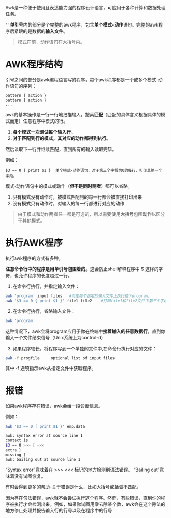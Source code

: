 Awk是一种便于使用且表达能力强的程序设计语言，可应用于各种计算和数据处理任务。

`''`**单引号**内的部分是个完整的awk程序，包含**单个模式-动作**语句。完整的awk程序后紧跟的是数据的**输入文件**。

> 模式在前，动作语句在大括号内。

# AWK程序结构

引号之间的部分是awk编程语言写的程序，每个awk程序都是一个或多个模式-动作语句的序列：

```
pattern { action }
pattern { action }
...
```

awk的基本操作是一行一行地扫描输入，搜索**匹配**（匹配的具体含义根据具体的模式而定）任意程序中模式的行。

1. **每个模式一次测试每个输入行**。
2. **对于匹配到行的模式，其对应的动作都得到执行**。

然后读取下一行并继续匹配，直到所有的输入读取完毕。

例如：

```
$3 == 0 { print $1 }  单个模式-动作语句，对于第三个字段为0的每行，打印其第一个字段。
```

模式-动作语句中的模式或动作（**但不是同时两者**）都可以省略。

1. 只有模式没有动作时，被模式匹配到的每一行都会被直接打印出来
2. 没有模式只有动作时，对输入的每一行都进行对应的动作

> 由于模式和动作两者任一都是可选的，所以需要使用**大括号**包围**动作**以区分于其他模式。

# 执行AWK程序

执行awk程序的方式有多种。

**注意命令行中的程序是用单引号包围着的**。这会防止shell解释程序中 $ 这样的字符，也允许程序的长度超过一行。

1. 在命令行执行，并指定输入文件：

```bash
awk 'program' input files   #而在每个指定的输入文件上执行这个program。
awk '$3 == 0 { print $1 }' file1 file2    #打印file1和file2文件中第三个字段为0的每一行的第一个字段。
```

2. 在命令行执行，省略输入文件：

```bash
awk 'program'
```

这种情况下，awk会将program应用于你在终端中**接着输入的任意数据行**，直到你输入一个文件结束信号（Unix系统上为control-d）

3. 如果程序较长，将程序写到一个单独的文件中,在命令行执行对应的文件：

```bash
awk -f progfile     optional list of input files
```

其中 -f 选项指示awk从指定文件中获取程序。

# 报错

如果awk程序存在错误，awk会给一段诊断信息。

例如：

```bash
awk '$3 == 0 [ print $1 }' emp.data

awk: syntax error at source line 1
context is
$3 == 0 >>> [ <<<
extra }
missing ]
awk: bailing out at source line 1
```

“Syntax error”意味着在 >>> <<< 标记的地方检测到语法错误。
“Bailing out”意味着没有试图恢复。

有时会得到更多的帮助-关于错误是什么，比如大括号或括弧不匹配。

因为存在句法错误，awk就不会尝试执行这个程序。然而，有些错误，直到你的程序被执行才会检测出来。例如，如果你试图用零去除某个数，awk会在这个除法的地方停止处理并报告输入行的行号以及在程序中的行号
